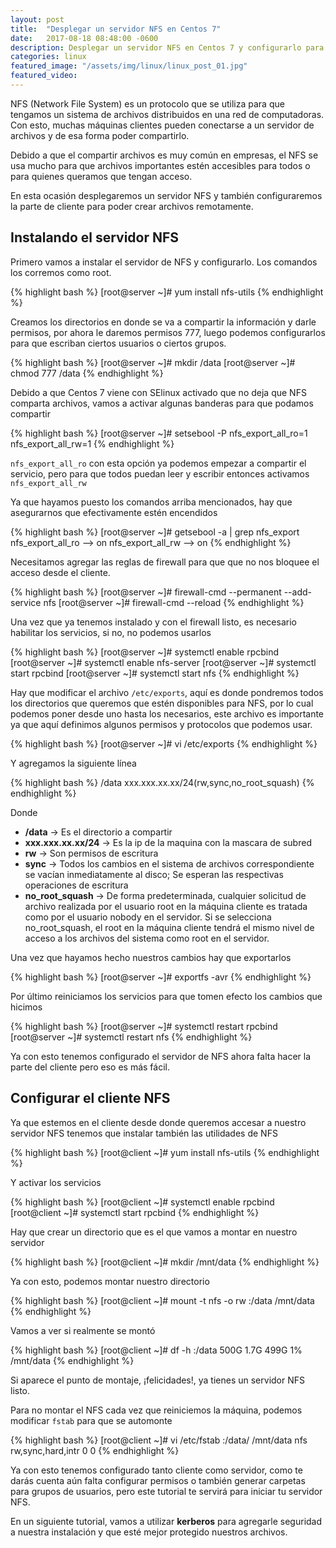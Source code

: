 ```yaml
---
layout: post
title:  "Desplegar un servidor NFS en Centos 7"
date:   2017-08-18 08:48:00 -0600
description: Desplegar un servidor NFS en Centos 7 y configurarlo para los clientes.
categories: linux
featured_image: "/assets/img/linux/linux_post_01.jpg"
featured_video:
---
```

 NFS (Network File System) es un protocolo que se utiliza para que tengamos un sistema
 de archivos distribuidos en una red de computadoras. Con esto, muchas máquinas clientes
 pueden conectarse a un servidor de archivos y de esa forma poder compartirlo.

 Debido a que el compartir archivos es muy común en empresas, el NFS se usa mucho
 para que archivos importantes estén accesibles para todos o para quienes queramos
 que tengan acceso.

En esta ocasión desplegaremos un servidor NFS y también configuraremos la parte de cliente
para poder crear archivos remotamente.

## Instalando el servidor NFS

Primero vamos a instalar el servidor de NFS y  configurarlo. Los comandos los corremos como
root.

{% highlight bash %}
[root@server ~]# yum install nfs-utils
{% endhighlight %}

Creamos los directorios en donde se va a compartir la información y darle permisos,
por ahora le daremos permisos 777, luego podemos configurarlos para que escriban ciertos
usuarios o ciertos grupos.

{% highlight bash %}
[root@server ~]# mkdir /data
[root@server ~]# chmod 777 /data
{% endhighlight %}

Debido a que Centos 7 viene con SElinux activado que no deja que NFS comparta archivos,
vamos a activar algunas banderas para que podamos compartir

{% highlight bash %}
[root@server ~]# setsebool -P nfs_export_all_ro=1 nfs_export_all_rw=1
{% endhighlight %}

`nfs_export_all_ro` con esta opción ya podemos empezar a compartir el servicio, pero para que
todos puedan leer y escribir entonces activamos `nfs_export_all_rw`

Ya que hayamos puesto los comandos arriba mencionados, hay que asegurarnos que
efectivamente estén encendidos

{% highlight bash %}
[root@server ~]# getsebool -a | grep nfs_export
nfs_export_all_ro --> on
nfs_export_all_rw --> on
{% endhighlight %}

Necesitamos agregar las reglas de firewall para que que no nos bloquee el acceso desde el cliente.

{% highlight bash %}
[root@server ~]# firewall-cmd --permanent --add-service nfs
[root@server ~]# firewall-cmd --reload
{% endhighlight %}

Una vez que ya tenemos instalado y con el firewall listo, es necesario habilitar los servicios,
si no, no podemos usarlos

{% highlight bash %}
[root@server ~]# systemctl enable rpcbind
[root@server ~]# systemctl enable nfs-server
[root@server ~]# systemctl start rpcbind
[root@server ~]# systemctl start nfs
{% endhighlight %}

Hay que modificar el archivo `/etc/exports`, aquí es donde pondremos todos los directorios
que queremos que estén disponibles para NFS, por lo cual podemos poner desde uno hasta los
necesarios, este archivo es importante ya que aquí definimos algunos permisos y protocolos que
podemos usar.

{% highlight bash %}
[root@server ~]# vi /etc/exports
{% endhighlight %}

Y agregamos la siguiente línea

{% highlight bash %}
/data xxx.xxx.xx.xx/24(rw,sync,no_root_squash)
{% endhighlight %}

Donde

* **/data** -> Es el directorio a compartir
* **xxx.xxx.xx.xx/24** -> Es la ip de la maquina con la mascara de subred
* **rw** -> Son permisos de escritura
* **sync** -> Todos los cambios en el sistema de archivos correspondiente se vacían inmediatamente al disco; Se esperan las respectivas operaciones de escritura
* **no_root_squash** -> De forma predeterminada, cualquier solicitud de archivo realizada por el usuario root en la máquina cliente es tratada como por el usuario nobody en el servidor. Si se selecciona no_root_squash, el root en la máquina cliente tendrá el mismo nivel de acceso a los archivos del sistema como root en el servidor.

Una vez que hayamos hecho nuestros cambios hay que exportarlos

{% highlight bash %}
[root@server ~]# exportfs -avr
{% endhighlight %}

Por último reiniciamos los servicios para que tomen efecto los cambios que hicimos

{% highlight bash %}
[root@server ~]# systemctl restart rpcbind
[root@server ~]# systemctl restart nfs
{% endhighlight %}

Ya con esto tenemos configurado el servidor de NFS ahora falta hacer la parte del
cliente pero eso es más fácil.

## Configurar el cliente NFS

Ya que estemos en el cliente desde donde queremos accesar a nuestro servidor NFS
tenemos que instalar  también las utilidades de NFS

{% highlight bash %}
[root@client ~]# yum install nfs-utils
{% endhighlight %}

Y activar los servicios

{% highlight bash %}
[root@client ~]# systemctl enable rpcbind
[root@client ~]# systemctl start rpcbind
{% endhighlight %}

Hay que crear un directorio que es el que vamos a montar en nuestro servidor

{% highlight bash %}
[root@client ~]# mkdir /mnt/data
{% endhighlight %}

Ya con esto, podemos montar nuestro directorio

{% highlight bash %}
[root@client ~]# mount -t nfs -o rw <ip or host nfs server>:/data /mnt/data
{% endhighlight %}

Vamos a ver si realmente se montó

{% highlight bash %}
[root@client ~]# df -h
<ip or host>:/data                   500G  1.7G  499G   1% /mnt/data
{% endhighlight %}

Si aparece el punto de montaje, ¡felicidades!, ya tienes un servidor NFS listo.

Para no montar el NFS cada vez que reiniciemos la máquina, podemos modificar
`fstab` para que se automonte

{% highlight bash %}
[root@client ~]# vi /etc/fstab
<ip or host server>:/data/  /mnt/data nfs rw,sync,hard,intr 0 0
{% endhighlight %}

Ya con esto tenemos configurado tanto cliente como servidor, como te darás cuenta
aún falta configurar permisos o también generar carpetas para grupos de usuarios, pero
este tutorial te servirá para iniciar tu servidor NFS.

En un siguiente tutorial, vamos a utilizar **kerberos** para agregarle seguridad a nuestra
instalación y que esté mejor protegido nuestros archivos.
